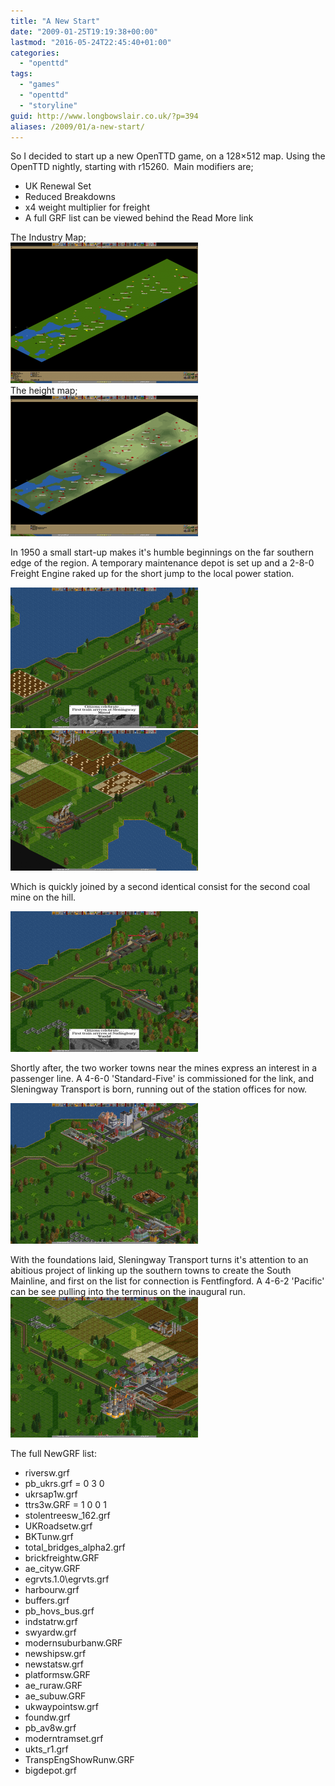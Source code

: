 ```yaml
---
title: "A New Start"
date: "2009-01-25T19:19:38+00:00"
lastmod: "2016-05-24T22:45:40+01:00"
categories: 
  - "openttd"
tags: 
  - "games"
  - "openttd"
  - "storyline"
guid: http://www.longbowslair.co.uk/?p=394
aliases: /2009/01/a-new-start/
---
```


So I decided to start up a new OpenTTD game, on a 128×512 map. Using the OpenTTD nightly, starting with r15260.  
Main modifiers are;

- UK Renewal Set
- Reduced Breakdowns
- x4 weight multiplier for freight
- A full GRF list can be viewed behind the Read More link

The Industry Map;  
[![unnamed-1st-jan-1950-1](images/unnamed-1st-jan-19501-300x225.png "unnamed-1st-jan-1950-1")](/wp-content/uploads/2009/01/unnamed-1st-jan-19501.png)  
The height map;  
[![unnamed-1st-jan-1950-2](images/unnamed-1st-jan-19502-300x225.png "unnamed-1st-jan-1950-2")](/wp-content/uploads/2009/01/unnamed-1st-jan-19502.png)

In 1950 a small start-up makes it's humble beginnings on the far southern edge of the region. A temporary maintenance depot is set up and a 2-8-0 Freight Engine raked up for the short jump to the local power station.

[![sleningway-transport-11th-feb-1950](images/sleningway-transport-11th-feb-1950-300x225.png "sleningway-transport-11th-feb-1950")](/wp-content/uploads/2009/01/sleningway-transport-11th-feb-1950.png)[![sleningway-transport-19th-apr-1950](images/sleningway-transport-19th-apr-1950-300x225.png "sleningway-transport-19th-apr-1950")](/wp-content/uploads/2009/01/sleningway-transport-19th-apr-1950.png)

Which is quickly joined by a second identical consist for the second coal mine on the hill.

[![sleningway-transport-13th-apr-1950](images/sleningway-transport-13th-apr-1950-300x225.png "sleningway-transport-13th-apr-1950")](/wp-content/uploads/2009/01/sleningway-transport-13th-apr-1950.png)

Shortly after, the two worker towns near the mines express an interest in a passenger line. A 4-6-0 'Standard-Five' is commissioned for the link, and Sleningway Transport is born, running out of the station offices for now.

[![sleningway-transport-12th-jun-1950](images/sleningway-transport-12th-jun-1950-300x225.png "sleningway-transport-12th-jun-1950")](/wp-content/uploads/2009/01/sleningway-transport-12th-jun-1950.png)

With the foundations laid, Sleningway Transport turns it's attention to an abitious project of linking up the southern towns to create the South Mainline, and first on the list for connection is Fentfingford. A 4-6-2 'Pacific' can be see pulling into the terminus on the inaugural run.
[![sleningway-transport-25th-nov-1950](images/sleningway-transport-25th-nov-1950-300x225.png "sleningway-transport-25th-nov-1950")](/wp-content/uploads/2009/01/sleningway-transport-25th-nov-1950.png)

<!--more-->

The full NewGRF list:

- riversw.grf
- pb\_ukrs.grf = 0 3 0
- ukrsap1w.grf
- ttrs3w.GRF = 1 0 0 1
- stolentreesw\_162.grf
- UKRoadsetw.grf
- BKTunw.grf
- total\_bridges\_alpha2.grf
- brickfreightw.GRF
- ae\_cityw.GRF
- egrvts.1.0\\egrvts.grf
- harbourw.grf
- buffers.grf
- pb\_hovs\_bus.grf
- indstatrw.grf
- swyardw.grf
- modernsuburbanw.GRF
- newshipsw.grf
- newstatsw.grf
- platformsw.GRF
- ae\_ruraw.GRF
- ae\_subuw.GRF
- ukwaypointsw.grf
- foundw.grf
- pb\_av8w.grf
- moderntramset.grf
- ukts\_r1.grf
- TranspEngShowRunw.GRF
- bigdepot.grf
